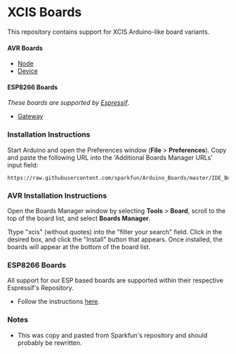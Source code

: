 # XCIS Boards
This repository contains support for XCIS Arduino-like board variants.

#### AVR Boards

* [Node](https://www.xcis.com.au)
* [Device](https://www.xcis.com.au)

#### ESP8266 Boards
_These boards are supported by [Espressif](https://github.com/esp8266/Arduino)_.
* [Gateway](https://www.xcis.com.au)

### Installation Instructions

Start Arduino and open the Preferences window (**File** > **Preferences**). Copy and paste the following URL into the 'Additional Boards Manager URLs' input field:

	https://raw.githubusercontent.com/sparkfun/Arduino_Boards/master/IDE_Board_Manager/package_sparkfun_index.json


### AVR Installation Instructions

Open the Boards Manager window by selecting **Tools** > **Board**, scroll to the top of the board list, and select **Boards Manager**.

Ttype "xcis" (without quotes) into the "filter your search" field. Click in the desired box, and click the "Install" button that appears. Once installed, the boards will appear at the bottom of the board list.

### ESP8266 Boards

All support for our ESP based boards are supported within their respective Espressif's Repository. 

* Follow the instructions [here](https://github.com/esp8266/Arduino).

### Notes

* This was copy and pasted from Sparkfun's repository and should probably be rewritten.
